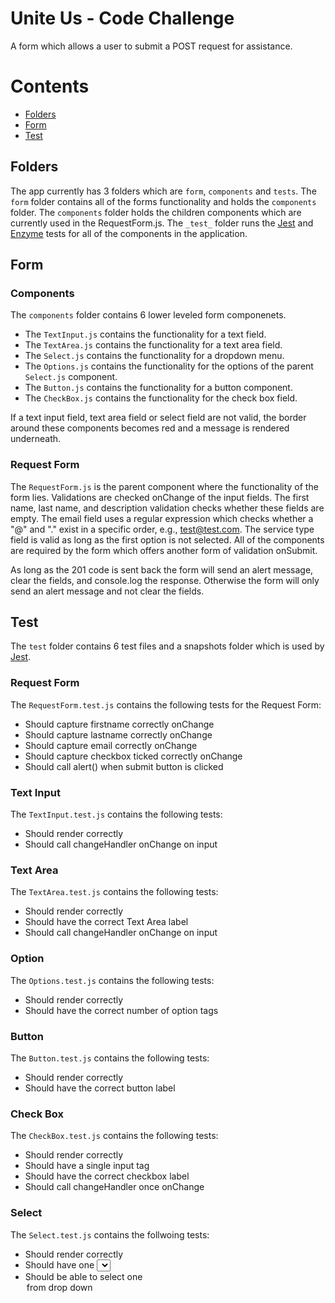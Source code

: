 # Unite Us - Code Challenge 
 
A form which allows a user to submit a POST request for assistance. 

# Contents
- [Folders](#folders)
- [Form](#form)
- [Test](#test)

## Folders 
The app currently has 3 folders which are ```form```, ```components``` and ```tests```. The ```form``` folder contains all of the forms functionality and holds the ```components``` folder. The ```components``` folder holds the children components which are currently used in the RequestForm.js. The ```_test_``` folder runs the [Jest](jestjs.io) and [Enzyme](https://airbnb.io/enzyme/) tests for all of the components in the application.

## Form

### Components
The `components` folder contains 6 lower leveled form componenets. 
* The `TextInput.js` contains the functionality for a text field. 
* The `TextArea.js` contains the functionality for a text area field. 
* The `Select.js` contains the functionality for a dropdown menu. 
* The `Options.js` contains the functionality for the options of the parent `Select.js` component. 
* The `Button.js` contains the functionality for a button component. 
* The `CheckBox.js` contains the functionality for the check box field. 

If a text input field, text area field or select field are not valid, the border around these components becomes red and a message is rendered underneath. 

### Request Form
The ```RequestForm.js``` is the parent component where the functionality of the form lies. Validations are checked onChange of the input fields. The first name, last name, and description validation checks whether these fields are empty. The email field uses a regular expression which checks whether a "@" and "." exist in a specific order, e.g., test@test.com. The service type field is valid as long as the first option is not selected. All of the components are required by the form which offers another form of validation onSubmit. 

As long as the 201 code is sent back the form will send an alert message, clear the fields, and console.log the response. Otherwise the form will only send an alert message and not clear the fields.

## Test
The `test` folder contains 6 test files and a snapshots folder which is used by [Jest](jestjs.io). 

### Request Form 
The `RequestForm.test.js` contains the following tests for the Request Form:
* Should capture firstname correctly onChange
* Should capture lastname correctly onChange
* Should capture email correctly onChange
* Should capture checkbox ticked correctly onChange
* Should call alert() when submit button is clicked

### Text Input
The `TextInput.test.js` contains the following tests:
* Should render correctly
* Should call changeHandler onChange on input

### Text Area
The `TextArea.test.js` contains the following tests:
* Should render correctly
* Should have the correct Text Area label
* Should call changeHandler onChange on input

### Option
The `Options.test.js` contains the following tests:
* Should render correctly
* Should have the correct number of option tags

### Button
The `Button.test.js` contains the following tests:
* Should render correctly
* Should have the correct button label

### Check Box
The `CheckBox.test.js` contains the following tests:
* Should render correctly
* Should have a single input tag
* Should have the correct checkbox label
* Should call changeHandler once onChange

### Select
The `Select.test.js` contains the follwoing tests:
* Should render correctly
* Should have one <select>
* Should be able to select one <option> from drop down
